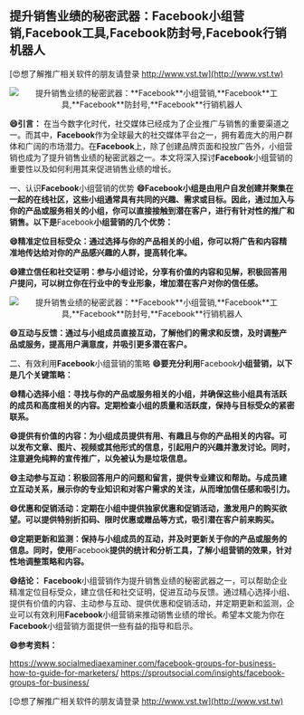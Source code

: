 ## **提升销售业绩的秘密武器：**Facebook**小组营销,**Facebook**工具,**Facebook**防封号,**Facebook**行销机器人**

[😍想了解推广相关软件的朋友请登录 http://www.vst.tw](http://www.vst.tw)

 <center><img src="https://vst.tw/MP4/tuiguang/png/3.png" alt="提升销售业绩的秘密武器：**Facebook**小组营销,**Facebook**工具,**Facebook**防封号,**Facebook**行销机器人"></center>

**😄引言：**
在当今数字化时代，社交媒体已经成为了企业推广与销售的重要渠道之一。而其中，**Facebook**作为全球最大的社交媒体平台之一，拥有着庞大的用户群体和广阔的市场潜力。在**Facebook**上，除了创建品牌页面和投放广告外，小组营销也成为了提升销售业绩的秘密武器之一。本文将深入探讨**Facebook**小组营销的重要性以及如何利用其来促进销售业绩的增长。

一、认识**Facebook**小组营销的优势
**😄**Facebook**小组是由用户自发创建并聚集在一起的在线社区，这些小组通常具有共同的兴趣、需求或目标。因此，通过加入与你的产品或服务相关的小组，你可以直接接触到潜在客户，进行有针对性的推广和销售。以下是**Facebook**小组营销的几个优势：**

**😄精准定位目标受众：通过选择与你的产品相关的小组，你可以将广告和内容精准地传达给对你的产品感兴趣的人群，提高转化率。**

**😄建立信任和社交证明：参与小组讨论，分享有价值的内容和见解，积极回答用户提问，可以树立你在行业中的专业形象，增加潜在客户对你的信任感。**

 <center><img src="https://vst.tw/MP4/tuiguang/png/0.png" alt="提升销售业绩的秘密武器：**Facebook**小组营销,**Facebook**工具,**Facebook**防封号,**Facebook**行销机器人"></center>

**😄互动与反馈：通过与小组成员直接互动，了解他们的需求和反馈，及时调整产品或服务，提高用户满意度，并吸引更多潜在客户。**

二、有效利用**Facebook**小组营销的策略
**😄要充分利用**Facebook**小组营销，以下是几个关键策略：**

**😄精心选择小组：寻找与你的产品或服务相关的小组，并确保这些小组具有活跃的成员和高度相关的内容。定期检查小组的质量和活跃度，保持与目标受众的紧密联系。**

**😄提供有价值的内容：为小组成员提供有用、有趣且与你的产品相关的内容。可以发布文章、图片、视频或其他形式的信息，引起用户的兴趣并激发讨论。同时，注意避免纯粹的宣传推广，以免被认为是垃圾信息。**

**😄主动参与互动：积极回答用户的问题和留言，提供专业建议和帮助。与成员建立互动关系，展示你的专业知识和对客户需求的关注，从而增加信任感和吸引力。**

**😄优惠和促销活动：定期在小组中提供独家优惠和促销活动，激发用户的购买欲望。可以提供特别折扣码、限时优惠或赠品等方式，吸引潜在客户前来购买。**

**😄定期更新和监测：保持与小组成员的互动，并及时更新关于你的产品或服务的信息。同时，使用**Facebook**提供的统计和分析工具，了解小组营销的效果，针对性地调整策略和内容。**

**😄结论：**
**Facebook**小组营销作为提升销售业绩的秘密武器之一，可以帮助企业精准定位目标受众，建立信任和社交证明，促进互动与反馈。通过精心选择小组、提供有价值的内容、主动参与互动、提供优惠和促销活动，并定期更新和监测，企业可以有效利用**Facebook**小组营销来推动销售业绩的增长。希望本文能为你在**Facebook**小组营销方面提供一些有益的指导和启示。

**😄参考资料：**

https://www.socialmediaexaminer.com/facebook-groups-for-business-how-to-guide-for-marketers/
https://sproutsocial.com/insights/facebook-groups-for-business/

[😍想了解推广相关软件的朋友请登录 http://www.vst.tw](http://www.vst.tw)



